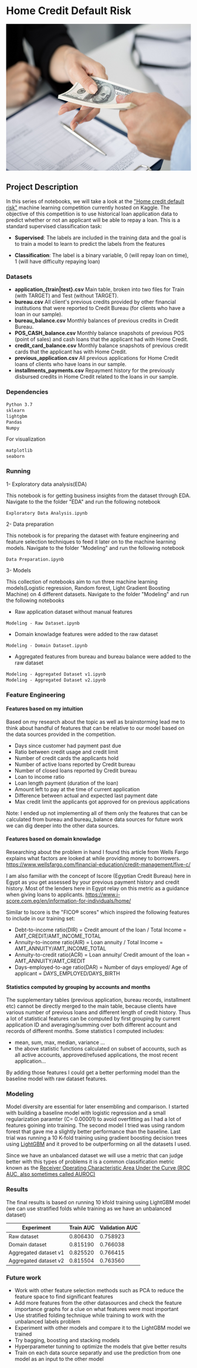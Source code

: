 # Home Credit Default Risk

<img src="https://github.com/HebaAladdin/Kaggle-home-credit-risk/blob/main/loan.jpg" alt="loan" width="600" height="400"/>

## Project Description
In this series of notebooks, we will take a look at the ["Home credit default risk"](https://www.kaggle.com/c/home-credit-default-risk#description) machine learning competition currently hosted on Kaggle. The objective of this competition is to use historical loan application data to predict whether or not an applicant will be able to repay a loan. This is a standard supervised classification task:

* **Supervised**: The labels are included in the training data and the goal is to train a model to learn to predict the labels from the features

* **Classification**: The label is a binary variable, 0 (will repay loan on time), 1 (will have difficulty repaying loan)


### Datasets
* **application_{train|test}.csv**
Main table, broken into two files for Train (with TARGET) and Test (without TARGET).
* **bureau.csv**
All client's previous credits provided by other financial institutions that were reported to Credit Bureau (for clients who have a loan in our sample).
* **bureau_balance.csv**
Monthly balances of previous credits in Credit Bureau.
* **POS_CASH_balance.csv**
Monthly balance snapshots of previous POS (point of sales) and cash loans that the applicant had with Home Credit.
* **credit_card_balance.csv**
Monthly balance snapshots of previous credit cards that the applicant has with Home Credit.
* **previous_application.csv**
All previous applications for Home Credit loans of clients who have loans in our sample.
* **installments_payments.csv**
Repayment history for the previously disbursed credits in Home Credit related to the loans in our sample.

### Dependencies

```
Python 3.7 
sklearn
lightgbm
Pandas
Numpy
```

For visualization

```
matplotlib
seaborn
```

### Running

1- Exploratory data analysis(EDA)

This notebook is for getting business insights from the dataset through EDA. Navigate to the the folder "EDA" and run the following notebook
```
Exploratory Data Analysis.ipynb
```

2- Data preparation

This notebook is for preparing the dataset with feature engineering and feature selection techniques to feed it later on to the machine learning models. Navigate to the folder "Modeling" and run the following notebook
```
Data Preparation.ipynb
```

3- Models

This collection of notebooks aim to run three machine learning models(Logistic regression, Random forest, Light Gradient Boosting Machine) on 4 different datasets. Navigate to the folder "Modeling" and run the following notebooks 

   - Raw application dataset without manual features

```
Modeling - Raw Dataset.ipynb
```
   - Domain knowladge features were added to the raw dataset
   
```
Modeling - Domain Dataset.ipynb
```
   - Aggregated features from bureau and bureau balance were added to the raw dataset
   
```
Modeling - Aggregated Dataset v1.ipynb
Modeling - Aggregated Dataset v2.ipynb
```


### Feature Engineering

#### Features based on my intuition
Based on my research about the topic as well as brainstorming lead me to think about handful of features that can be relative to our model based on the data sources provided in the competition. 

* Days since customer had payment past due
* Ratio between credit usage and credit limit
* Number of credit cards the applicants hold
* Number of active loans reported by Credit bureau
* Number of closed loans reported by Credit bureau
* Loan to income ratio
* Loan length payment (duration of the loan)
* Amount left to pay at the time of current application
* Difference between actual and expected last payment date
* Max credit limit the applicants got approved for on previous applications

Note: I ended up not implementing all of them only the features that can be calculated from bureau and bureau_balance data sources for future work we can dig deeper into the other data sources.

#### Features based on domain knowladge
Researching about the problem in hand I found this article from Wells Fargo explains what factors are looked at while providing money to borrowers. https://www.wellsfargo.com/financial-education/credit-management/five-c/

I am also familiar with the concept of Iscore (Egyptian Credit Bureau) here in Egypt as you get assessed by your previous payment history and credit history. Most of the lenders here in Egypt relay on this metric as a guidance when giving loans to applicants. https://www.i-score.com.eg/en/information-for-individuals/home/

Similar to Iscore is the "FICO® scores" which inspired the following features to include in our training set:

- Debt-to-income ratio(DIR) = Credit amount of the loan / Total Income = AMT_CREDIT/AMT_INCOME_TOTAL
- Annuity-to-income ratio(AIR) = Loan annuity / Total Income = AMT_ANNUITY/AMT_INCOME_TOTAL
- Annuity-to-credit ratio(ACR) = Loan annuity/ Credit amount of the loan = AMT_ANNUITY/AMT_CREDIT
- Days-employed-to-age ratio(DAR) = Number of days employed/ Age of applicant = DAYS_EMPLOYED/DAYS_BIRTH


#### Statistics computed by grouping by accounts and months
The supplementary tables (previous application, bureau records, installment etc) cannot be directly merged to the main table, because clients have various number of previous loans and different length of credit history. Thus a lot of statistical features can be computed by first grouping by current application ID and averaging/summing over both different account and records of different months. Some statistics I computed includes:
* mean, sum, max, median, variance ...
* the above statistic functions calculated on subset of accounts, such as all active accounts, approved/refused applications, the most recent application...

By adding those features I could get a better performing model than the baseline model with raw dataset features.

### Modeling
Model diversity are essential for later ensembling and comparison. I started with building a baseline model with logistic regression and a small regularization paramter (C= 0.00001) to avoid overfitting as I had a lot of features goining into training. The second model I tried was using random forest that gave me a slightly better performance than the baseline. Last trial was running a 10 K-fold training using gradient boosting decision trees using [LightGBM](https://lightgbm.readthedocs.io/en/latest/) and it proved to be outperforming on all the datasets I used.

Since we have an unbalanced dataset we will use a metric that can judge better with this types of problems it is a common classification metric known as the [Receiver Operating Characteristic Area Under the Curve (ROC AUC, also sometimes called AUROC)](https://stats.stackexchange.com/questions/132777/what-does-auc-stand-for-and-what-is-it)

### Results
The final results is based on running 10 kfold training using LightGBM model (we can use stratified folds while training as we have an unbalanced dataset)

|  Experiment | Train AUC  | Validation AUC  | 
| ------------ | ------------ | ------------ |
| Raw dataset  |  0.806430 | 0.758923 |
| Domain dataset  | 0.815190 | 0.766038  |
| Aggregated dataset v1  | 0.825520 | 0.766415  | 
|Aggregated dataset v2 | 0.815504 | 0.763560 | 


### Future work

- Work with other feature selection methods such as PCA to reduce the feature space to find significant features
- Add more features from the other datasources and check the feature importance graphs for a clue on what features were most important
- Use stratified folding technique while training to work with the unbalanced labels problem
- Experiment with other models and compare it to the LightGBM model we trained
- Try bagging, boosting and stacking models 
- Hyperparameter tunning to optimize the models that give better results
- Train on each data source separatly and use the prediction from one model as an input to the other model

